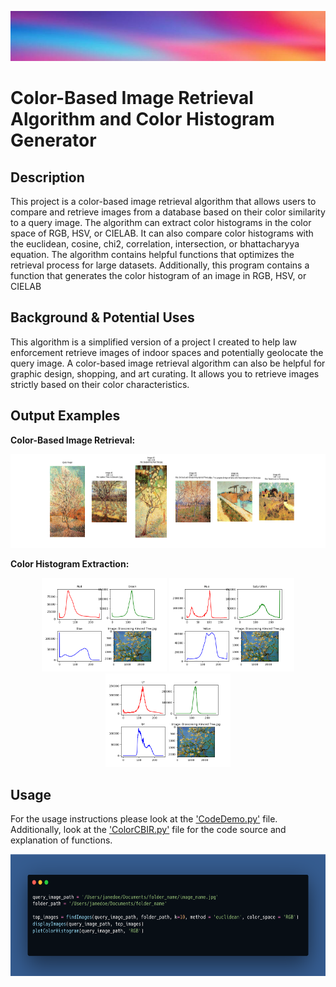 ![Header](images/colorbanner.jpg)
# Color-Based Image Retrieval Algorithm and Color Histogram Generator

## Description
This project is a color-based image retrieval algorithm that allows users to compare and retrieve images from a database based on their color similarity to a query image. The algorithm can extract color histograms in the color space of RGB, HSV, or CIELAB. It can also compare color histograms with the euclidean, cosine, chi2, correlation, intersection, or bhattacharyya equation. The algorithm contains helpful functions that optimizes the retrieval process for large datasets. Additionally, this program contains a function that generates the color histogram of an image in RGB, HSV, or CIELAB

## Background & Potential Uses
This algorithm is a simplified version of a project I created to help law enforcement retrieve images of indoor spaces and potentially geolocate the query image. A color-based image retrieval algorithm can also be helpful for graphic design, shopping, and art curating. It allows you to retrieve images strictly based on their color characteristics. 

## Output Examples
**Color-Based Image Retrieval:**
<p align="center">
    <img src="images/retrievalExamp.png" width="700" height="150">
</p>

**Color Histogram Extraction:**
<p align="center">
<img src="images/colorHistRGB.png" width="200" height="150">
<img src="images/colorHistHSV.png" width="200" height="150">
<img src="images/colorHistCIELAB.png" width="200" height="150">
</p>

## Usage
For the usage instructions please look at the ['CodeDemo.py'](CodeDemo.py) file. Additionally, look at the ['ColorCBIR.py'](ColorCBIR.py) file for the code source and explanation of functions.
<p align="center">
    <img src="images/codeImage.png" width="600" height="195">
</p>
